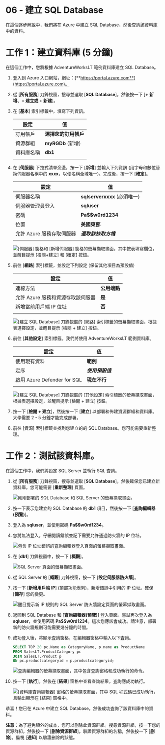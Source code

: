 ﻿---
wts:
    title: '06 - 建立 SQL Database (5 分鐘)'
    module: '模組 02 - 核心 Azure 服務 (工作負載)'
---

# 06 - 建立 SQL Database

在這個逐步解說中，我們將在 Azure 中建立 SQL Database，然後査詢該資料庫中的資料。

# 工作 1：建立資料庫 (5 分鐘)

在這個工作中，您將根據 AdventureWorksLT 範例資料庫建立 SQL Database。 

1. 登入到 Azure 入口網站，網址：[**https://portal.azure.com**](https://portal.azure.com)。

2. 從 [**所有服務**] 刀鋒視窗，搜尋並選取 [**SQL Database**]，然後按一下 [**+ 新增、+ 建立或 + 新建**]。 

3. 在 [**基本**] 索引標籤中，填寫下列資訊。  

    | 設定 | 值 | 
    | --- | --- |
    | 訂用帳戶 | **選擇您的訂用帳戶** |
    | 資源群組 | **myRGDb** (新增) |
    | 資料庫名稱| **db1** | 
    | | |

3. 在 [**伺服器**] 下拉式清單旁邊，按一下 [**新增**] 並輸入下列資訊 (用字母和數位替換伺服器名稱中的 **xxxx**，以便名稱全域唯一)。完成後，按一下 [**確定**]。

    | 設定 | 值 | 
    | --- | --- |
    | 伺服器名稱 | **sqlserverxxxx** (必須唯一) | 
    | 伺服器管理員登入 | **sqluser** |
    | 密碼 | **Pa$$w0rd1234** |
    | 位置 | **美國東部** |
    | 允許 Azure 服務存取伺服器| ***選取該核取方塊*** |
    | | |

   ![[伺服器] 窗格和 [新增伺服器] 窗格的螢幕擷取畫面，其中按表填寫欄位，並醒目提示 [檢閱+建立] 和 [確定] 按鈕。](../images/0501.png)

4. 前往 [**網路**] 索引標籤，並設定下列設定 (保留其他項目為預設值) 

    | 設定 | 值 | 
    | --- | --- |
    | 連線方法 | **公用端點** |    
    | 允許 Azure 服務和資源存取該伺服器 | **是** |
    | 新增當前用戶端 IP 位址 | **否** |
    | | |
    
   ![[建立 SQL Database] 刀鋒視窗的 [網路] 索引標籤的螢幕擷取畫面，根據表選擇設定，並醒目提示 [檢閱 + 建立] 按鈕。](../images/0501b.png)

5. 前往 [**其他設定**] 索引標籤。我們將使用 AdventureWorksLT 範例資料庫。

    | 設定 | 值 | 
    | --- | --- |
    | 使用現有資料 | **範例** |
    | 定序 | ***使用預設值*** |
    | 啟用 Azure Defender for SQL | **現在不行** |
    | | |

    ![[建立 SQL Database] 刀鋒視窗的 [其他設定] 索引標籤的螢幕擷取畫面，根據表選擇設定，並醒目提示 [檢閱 + 建立] 按鈕。](../images/0501c.png)

6. 按一下 [**檢閱 + 建立**]，然後按一下 [**建立**] 以部署和佈建資源群組和資料庫。大學需要 2 - 5 分鐘才能完成部署。

7. 前往 [資源] 索引標籤並找到您建立的的 SQL Database。您可能需要重新整理。

# 工作 2：測試該資料庫。

在這個工作中，我們將設定 SQL Server 並執行 SQL 査詢。 

1. 從 [**所有服務**] 刀鋒視窗，搜尋並選取 [**SQL Database**]，然後確保您已建立新資料庫。您可能需要 [**重新整理**] 頁面。

    ![剛剛部署的 SQL Database 和 SQL Server 的螢幕擷取畫面。](../images/0502.png)

2. 按一下表示您建立的 SQL Database 的 **db1** 項目，然後按一下 [**査詢編輯器(預覽)**]。

3. 登入為 **sqluser**，並使用密碼 **Pa$$w0rd1234**。

4. 您將無法登入。仔細閱讀錯誤並記下需要允許通過防火牆的 IP 位址。 

    ![包含 IP 位址錯誤的査詢編輯器登入頁面的螢幕擷取畫面。](../images/0503.png)

5. 在 [**db1**] 刀鋒視窗中，按一下 [**概觀**]。 

    ![SQL Server 頁面的螢幕擷取畫面。](../images/0504.png)

6. 從 SQL Server 的 [**概觀**] 刀鋒視窗，按一下 [**設定伺服器防火墻**]。

7. 按一下 [**新增用戶端 IP**] (頂部功能表列)，新增錯誤中引用的 IP 位址。確保 [**儲存**] 您的變更。 

    ![醒目提示新 IP 規則的 SQL Server 防火牆設定頁面的螢幕擷取畫面。](../images/0506.png)

8. 返回到 SQL Database 和 [**査詢編輯器(預覽)**] 登入頁面。嘗試再次登入為 **sqluser**，並使用密碼 **Pa$$w0rd1234**。這次您應該會成功。請注意，部署新的防火牆規則可能需要幾分鐘的時間。 

9. 成功登入後，將顯示査詢窗格，在編輯器窗格中輸入以下査詢。

    ```SQL
    SELECT TOP 20 pc.Name as CategoryName, p.name as ProductName
    FROM SalesLT.ProductCategory pc
    JOIN SalesLT.Product p
    ON pc.productcategoryid = p.productcategoryid;
    ```

    ![査詢編輯器的螢幕擷取畫面，其中包含査詢窗格和成功執行的命令。](../images/0507.png)

10. 按一下 [**執行**]，然後在 [**結果**] 窗格中查看查詢結果。査詢應成功執行。

    ![[資料庫査詢編輯器] 窗格的螢幕擷取畫面，其中 SQL 程式碼已成功執行，且輸出顯示在 [結果] 窗格中。](../images/0508.png)

恭喜！您已在 Azure 中建立 SQL Database，然後成功査詢了該資料庫中的資料。

**注意**：為了避免額外的成本，您可以删除此資源群組。搜尋資源群組，按一下您的資源群組，然後按一下 [**删除資源群組**]。驗證資源群組的名稱，然後按一下 [**删除**]。監視 [**通知**] 以驗證删除的狀態。
